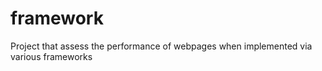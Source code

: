 # framework
Project that assess the performance of webpages when implemented via various frameworks
